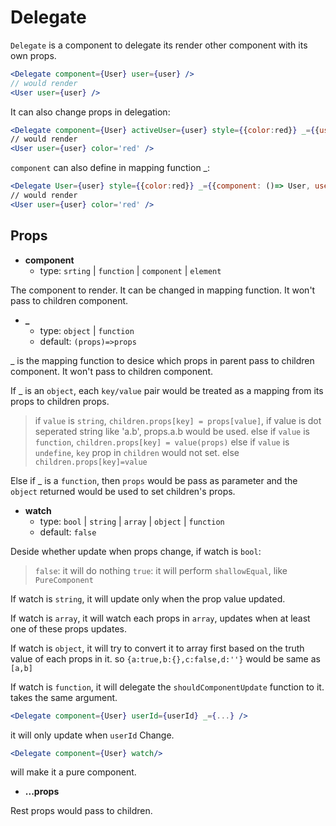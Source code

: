 # Delegate

`Delegate` is a component to delegate its render other component with its own props.

```jsx
<Delegate component={User} user={user} />
// would render
<User user={user} />
```

It can also change props in delegation:
```jsx
<Delegate component={User} activeUser={user} style={{color:red}} _={{user:'activeUser',color:'style.color'}}>
// would render
<User user={user} color='red' />
```

`component` can also define in mapping function _:
```jsx
<Delegate User={user} style={{color:red}} _={{component: ()=> User, user:'activeUser',color:'style.color'}}>
// would render
<User user={user} color='red' />
```

## Props

- **component**
  - type: `srting` | `function` | `component` | `element` 

The component to render. It can be changed in mapping function. It won't pass to children component.

- **\_**
  - type: `object` | `function`
  - default: `(props)=>props`

_ is the mapping function to desice which props in parent pass to children component. It won't pass to children component.

If _ is an `object`, each `key/value` pair would be treated as a mapping from its props to children props.

  > if `value` is `string`, `children.props[key] = props[value]`, if value is dot seperated string like 'a.b', props.a.b would be used.
  >else if `value` is `function`, `children.props[key] = value(props)`
  >else if `value` is `undefine`, `key` prop in `children` would not  set.
  >else `children.props[key]=value`
  
Else if _ is a `function`, then `props` would be pass as parameter and the `object` returned would be used to set children's props.

- **watch**
  - type: `bool` | `string` | `array` | `object` | `function`
  - default: `false`

Deside whether update when props change, 
if watch is `bool`:
> `false`: it will do nothing
> `true`: it will perform `shallowEqual`, like `PureComponent`

If watch is `string`, it will update only when the prop value updated.

If watch is `array`, it will watch each props in `array`, 
updates when at least one of these props updates.

If watch is `object`, it will try to convert it to array first based on the truth value of each props in it. so
`{a:true,b:{},c:false,d:''}` would be same as `[a,b]`

If watch is `function`, it will delegate the `shouldComponentUpdate` function to it. takes the same argument.

```jsx
<Delegate component={User} userId={userId} _={...} />
```

it will only update when `userId` Change.

```jsx
<Delegate component={User} watch/>
```


will make it a pure component.

- **...props**

Rest props would pass to children.

